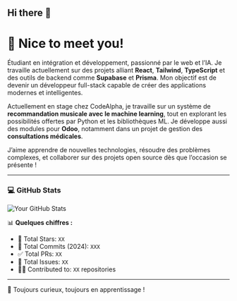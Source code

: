 ## Hi there 👋

# 👋 Nice to meet you!

Étudiant en intégration et développement, passionné par le web et l’IA. Je travaille actuellement sur des projets alliant **React**, **Tailwind**, **TypeScript** et des outils de backend comme **Supabase** et **Prisma**. Mon objectif est de devenir un développeur full-stack capable de créer des applications modernes et intelligentes.

Actuellement en stage chez CodeAlpha, je travaille sur un système de **recommandation musicale avec le machine learning**, tout en explorant les possibilités offertes par Python et les bibliothèques ML. Je développe aussi des modules pour **Odoo**, notamment dans un projet de gestion des **consultations médicales**.

J’aime apprendre de nouvelles technologies, résoudre des problèmes complexes, et collaborer sur des projets open source dès que l’occasion se présente !

---

### 💻 GitHub Stats

![Your GitHub Stats](https://github-readme-stats.vercel.app/api?username=Giovannikev&show_icons=true&theme=default&hide_title=true)

📊 **Quelques chiffres :**
- 🌟 Total Stars: `XX`
- 🔁 Total Commits (2024): `XXX`
- ✅ Total PRs: `XX`
- 🐛 Total Issues: `XX`
- 🧑‍💻 Contributed to: `XX` repositories

---

🧠 Toujours curieux, toujours en apprentissage !
